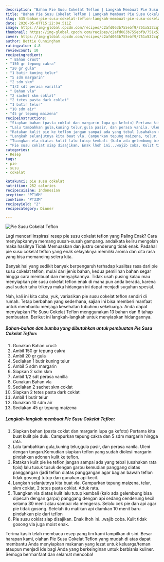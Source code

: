 ```yaml
---
description: "Bahan Pie Susu Cokelat Teflon | Langkah Membuat Pie Susu Cokelat Teflon Yang Enak Dan Lezat"
title: "Bahan Pie Susu Cokelat Teflon | Langkah Membuat Pie Susu Cokelat Teflon Yang Enak Dan Lezat"
slug: 635-bahan-pie-susu-cokelat-teflon-langkah-membuat-pie-susu-cokelat-teflon-yang-enak-dan-lezat
date: 2020-05-07T15:22:04.511Z
image: https://img-global.cpcdn.com/recipes/c2afd063b755ebf9/751x532cq70/pie-susu-cokelat-teflon-foto-resep-utama.jpg
thumbnail: https://img-global.cpcdn.com/recipes/c2afd063b755ebf9/751x532cq70/pie-susu-cokelat-teflon-foto-resep-utama.jpg
cover: https://img-global.cpcdn.com/recipes/c2afd063b755ebf9/751x532cq70/pie-susu-cokelat-teflon-foto-resep-utama.jpg
author: Bettie Cunningham
ratingvalue: 4.8
reviewcount: 10
recipeingredient:
- " Bahan crust"
- "150 gr tepung cakra"
- "20 gr gula"
- "1 butir kuning telur"
- "5 sdm margarin"
- "2 sdm skm"
- "1/2 sdt perasa vanilla"
- " Bahan vla"
- "2 sachet skm coklat"
- "2 tetes pasta dark coklat"
- "1 butir telur"
- "10 sdm air"
- "45 gr tepung maizena"
recipeinstructions:
- "Siapkan bahan (pasta coklat dan margarin lupa ga kefoto) Pertama kita buat kulit pie dulu. Campurkan tepung cakra dan 5 sdm margarin hingga rata."
- "Lalu tambahkan gula,kuning telur,gula pasir, dan perasa vanila. Uleni dengan tangan.Kemudian siapkan teflon yang sudah diolesi margarin pindahkan adonan kulit ke teflon."
- "Ratakan kulit pie ke teflon jangan sampai ada yang tebal (usahakan rata tipis) lalu tusuk tusuk dengan garpu kemudian panggang diatas panggangan (jadi teflon diatas panggangan agar bagian bawah teflon tidak gosong) tutup dan gunakan api kecil."
- "Langkah selanjutnya kita buat vla. Campurkan tepung maizena, telur, skm coklat, 2 tetes pasta coklat. Aduk rata."
- "Tuangkan vla diatas kulit lalu tutup kembali (kalo ada gelembung bisa dipecah dengan garpu) panggang dengan api sedang cenderung kecil selama 30 menit atau sampai vla mengeras. Selalu cek pie dan api agar pie tidak gosong. Setelah itu matikan api diamkan 10 menit baru pindahkan pie dari teflon"
- "Pie susu coklat siap disajikan. Enak lhoh ini...wajib coba. Kulit tidak gosong vla juga moist enak."
categories:
- Resep
tags:
- pie
- susu
- cokelat

katakunci: pie susu cokelat 
nutrition: 252 calories
recipecuisine: Indonesian
preptime: "PT16M"
cooktime: "PT33M"
recipeyield: "2"
recipecategory: Dinner

---
```



![Pie Susu Cokelat Teflon](https://img-global.cpcdn.com/recipes/c2afd063b755ebf9/751x532cq70/pie-susu-cokelat-teflon-foto-resep-utama.jpg)

Lagi mencari inspirasi resep pie susu cokelat teflon yang Paling Enak? Cara menyiapkannya memang susah-susah gampang. andaikata keliru mengolah maka hasilnya Tidak Memuaskan dan justru cenderung tidak enak. Padahal pie susu cokelat teflon yang enak selayaknya memiliki aroma dan cita rasa yang bisa memancing selera kita.



Banyak hal yang sedikit banyak berpengaruh terhadap kualitas rasa dari pie susu cokelat teflon, mulai dari jenis bahan, kedua pemilihan bahan segar hingga cara membuat dan menyajikannya. Tidak usah pusing kalau mau menyiapkan pie susu cokelat teflon enak di mana pun anda berada, karena asal sudah tahu triknya maka hidangan ini dapat menjadi suguhan spesial.


Nah, kali ini kita coba, yuk, variasikan pie susu cokelat teflon sendiri di rumah. Tetap berbahan yang sederhana, sajian ini bisa memberi manfaat untuk membantu menjaga kesehatan tubuhmu sekeluarga. Anda dapat menyiapkan Pie Susu Cokelat Teflon menggunakan 13 bahan dan 6 tahap pembuatan. Berikut ini langkah-langkah untuk menyiapkan hidangannya.

<!--inarticleads1-->

##### Bahan-bahan dan bumbu yang dibutuhkan untuk pembuatan Pie Susu Cokelat Teflon:

1. Gunakan  Bahan crust:
1. Ambil 150 gr tepung cakra
1. Ambil 20 gr gula
1. Sediakan 1 butir kuning telur
1. Ambil 5 sdm margarin
1. Siapkan 2 sdm skm
1. Ambil 1/2 sdt perasa vanilla
1. Gunakan  Bahan vla
1. Sediakan 2 sachet skm coklat
1. Siapkan 2 tetes pasta dark coklat
1. Ambil 1 butir telur
1. Gunakan 10 sdm air
1. Sediakan 45 gr tepung maizena




<!--inarticleads2-->

##### Langkah-langkah membuat Pie Susu Cokelat Teflon:

1. Siapkan bahan (pasta coklat dan margarin lupa ga kefoto) Pertama kita buat kulit pie dulu. Campurkan tepung cakra dan 5 sdm margarin hingga rata.
1. Lalu tambahkan gula,kuning telur,gula pasir, dan perasa vanila. Uleni dengan tangan.Kemudian siapkan teflon yang sudah diolesi margarin pindahkan adonan kulit ke teflon.
1. Ratakan kulit pie ke teflon jangan sampai ada yang tebal (usahakan rata tipis) lalu tusuk tusuk dengan garpu kemudian panggang diatas panggangan (jadi teflon diatas panggangan agar bagian bawah teflon tidak gosong) tutup dan gunakan api kecil.
1. Langkah selanjutnya kita buat vla. Campurkan tepung maizena, telur, skm coklat, 2 tetes pasta coklat. Aduk rata.
1. Tuangkan vla diatas kulit lalu tutup kembali (kalo ada gelembung bisa dipecah dengan garpu) panggang dengan api sedang cenderung kecil selama 30 menit atau sampai vla mengeras. Selalu cek pie dan api agar pie tidak gosong. Setelah itu matikan api diamkan 10 menit baru pindahkan pie dari teflon
1. Pie susu coklat siap disajikan. Enak lhoh ini...wajib coba. Kulit tidak gosong vla juga moist enak.




Terima kasih telah membaca resep yang tim kami tampilkan di sini. Besar harapan kami, olahan Pie Susu Cokelat Teflon yang mudah di atas dapat membantu Anda menyiapkan makanan yang lezat untuk keluarga/teman ataupun menjadi ide bagi Anda yang berkeinginan untuk berbisnis kuliner. Semoga bermanfaat dan selamat mencoba!
